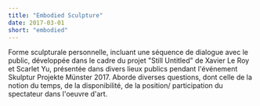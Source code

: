 ```yaml
---
title: "Embodied Sculpture"
date: 2017-03-01
short: "embodied"
---
```

Forme sculpturale personnelle, incluant une séquence de dialogue avec le public, développée dans le cadre du projet "Still Untitled" de Xavier Le Roy et Scarlet Yu, présentée dans divers lieux publics pendant l'événement Skulptur Projekte Münster 2017. Aborde diverses questions, dont celle de la notion du temps, de la disponibilité, de la position/ participation du spectateur dans  l'oeuvre d'art. 